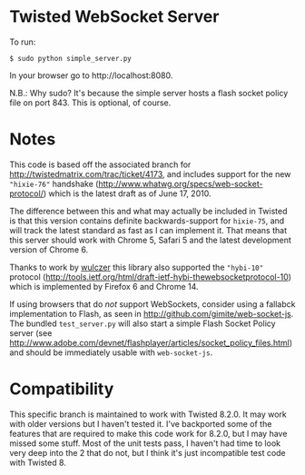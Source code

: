 Twisted WebSocket Server
========================

To run:

    $ sudo python simple_server.py

In your browser go to http://localhost:8080.

N.B.: Why sudo? It's because the simple server hosts a flash socket policy file on port
843. This is optional, of course.

Notes
=====

This code is based off the associated branch for
http://twistedmatrix.com/trac/ticket/4173, and includes support for the new
`"hixie-76"` handshake (http://www.whatwg.org/specs/web-socket-protocol/) which
is the latest draft as of June 17, 2010.

The difference between this and what may actually be included in Twisted is
that this version contains definite backwards-support for `hixie-75`, and will
track the latest standard as fast as I can implement it. That means that this
server should work with Chrome 5, Safari 5 and the latest development version
of Chrome 6.

Thanks to work by [wulczer](https://github.com/wulczer/txWebSocket) this library
also supported the `"hybi-10"` protocol (http://tools.ietf.org/html/draft-ietf-hybi-thewebsocketprotocol-10)
which is implemented by Firefox 6 and Chrome 14.

If using browsers that do *not* support WebSockets, consider using a fallabck
implementation to Flash, as seen in http://github.com/gimite/web-socket-js. The
bundled `test_server.py` will also start a simple Flash Socket Policy server
(see http://www.adobe.com/devnet/flashplayer/articles/socket_policy_files.html)
and should be immediately usable with `web-socket-js`.

Compatibility
=============

This specific branch is maintained to work with Twisted 8.2.0.  It may work
with older versions but I haven't tested it.  I've backported some of the
features that are required to make this code work for 8.2.0, but I may have
missed some stuff. Most of the unit tests pass, I haven't had time to look
very deep into the 2 that do not, but I think it's just incompatible test
code with Twisted 8.
